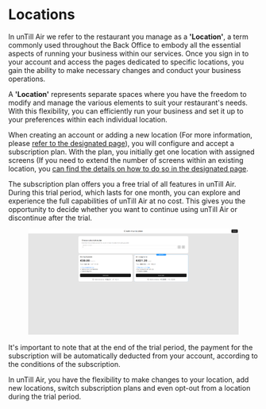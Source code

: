 # Locations

In unTill Air we refer to the restaurant you manage as a **'Location'**, a term commonly used throughout the Back Office to embody all the essential aspects of running your business within our services. Once you sign in to your account and access the pages dedicated to specific locations, you gain the ability to make necessary changes and conduct your business operations.

A **'Location'** represents separate spaces where you have the freedom to modify and manage the various elements to suit your restaurant's needs. With this flexibility, you can efficiently run your business and set it up to your preferences within each individual location.

When creating an account or adding a new location (For more information, please [refer to the designated page](add-new-location.md)), you will configure and accept a subscription plan. With the plan, you initially get one location with assigned screens (If you need to extend the number of screens within an existing location, you [can find the details on how to do so in the designated page](add-new-screen.md).&#x20;

The subscription plan offers you a free trial of all features in unTill Air. During this trial period, which lasts for one month, you can explore and experience the full capabilities of unTill Air at no cost. This gives you the opportunity to decide whether you want to continue using unTill Air or discontinue after the trial.

<figure><img src="../../.gitbook/assets/Screenshot (20).png" alt=""><figcaption></figcaption></figure>

It's important to note that at the end of the trial period, the payment for the subscription will be automatically deducted from your account, according to the conditions of the subscription.

In unTill Air, you have the flexibility to make changes to your location, add new locations, switch subscription plans and even opt-out from a location during the trial period.
